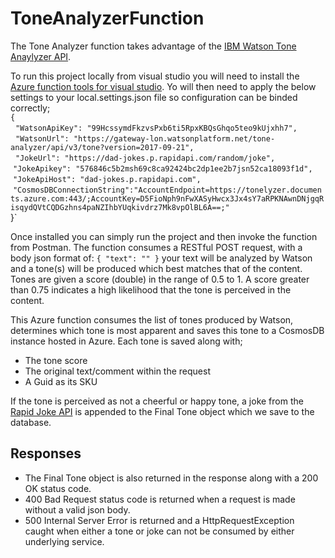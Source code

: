 # ToneAnalyzerFunction

The Tone Analyzer function takes advantage of the  [IBM Watson Tone Anaylyzer API](https://www.ibm.com/watson/services/tone-analyzer/).

To run this project locally from visual studio you will need to install the [Azure function tools for visual studio](https://docs.microsoft.com/en-us/azure/azure-functions/functions-develop-vs).
Yo will then need to apply the below settings to your local.settings.json file so configuration can be binded correctly;
<br>
`{`<br>
 &nbsp; `"WatsonApiKey": "99HcssymdFkzvsPxb6ti5RpxKBQsGhqo5teo9kUjxhh7",`<br>
 &nbsp; `"WatsonUrl": "https://gateway-lon.watsonplatform.net/tone-analyzer/api/v3/tone?version=2017-09-21",`<br>
 &nbsp; `"JokeUrl": "https://dad-jokes.p.rapidapi.com/random/joke",`<br>
 &nbsp;`"JokeApikey": "576846c5b2msh69c8ca92424bc2dp1ee2b7jsn52ca18093f1d",`<br>
 &nbsp;`"JokeApiHost": "dad-jokes.p.rapidapi.com",`<br>   &nbsp;`"CosmosDBConnectionString":"AccountEndpoint=https://tonelyzer.documents.azure.com:443/;AccountKey=D5FioNph9nFwXASyHwcx3Jx4sY7aRPKNAwnDNjgqRisqydQVtCQDGzhns4paNZIhbYUqkivdrz7Mk8vpOlBL6A==;"`<br>
}`<br>

Once installed you can simply run the project and then invoke the function from Postman. The function consumes a RESTful POST request, with a body json format of:
`
{
    "text": ""
}
`
your text will be analyzed by Watson and a tone(s) will be produced which best matches that of the content. Tones are given a score (double) in the range of 0.5 to 1. A score greater than 0.75 indicates a high likelihood that the tone is perceived in the content.

This Azure function consumes the list of tones produced by Watson, determines which tone is most apparent and saves this tone to a CosmosDB instance hosted in Azure. Each tone is saved along with;
* The tone score
* The original text/comment within the request
* A Guid as its SKU

If the tone is perceived as not a cheerful or happy tone, a joke from the [Rapid Joke API](https://rapidapi.com/webknox/api/jokes) is appended to the Final Tone object which we save to the database. 

## Responses
* The Final Tone object is also returned in the response along with a 200 OK status code.
* 400 Bad Request status code is returned when a request is made without a valid json body.
* 500 Internal Server Error is returned and a HttpRequestException caught when either a tone or joke can not be consumed by either underlying service.
